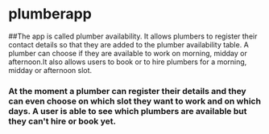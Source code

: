 # plumberapp

##The app is called plumber availability. It allows plumbers to register their contact details so that they are added to the plumber availability table. A plumber can choose if they are available to work on morning, midday or afternoon.It also allows users to book or to hire plumbers for a morning, midday or afternoon slot.

### At the moment a plumber can register their details and they can even choose on which slot they want to work and on which days. A user is able to see which plumbers are available but they can't hire or book yet. 
